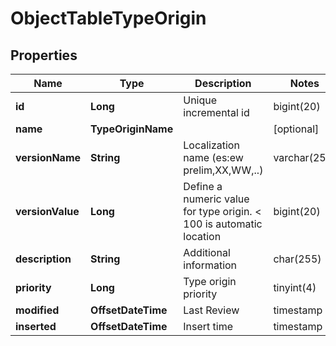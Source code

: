 

# ObjectTableTypeOrigin


## Properties

| Name | Type | Description | Notes |
|------------ | ------------- | ------------- | -------------|
|**id** | **Long** | Unique incremental id | bigint(20) |  [optional] [readonly] |
|**name** | **TypeOriginName** |  |  [optional] |
|**versionName** | **String** | Localization name (es:ew prelim,XX,WW,..) | varchar(255) |  [optional] |
|**versionValue** | **Long** | Define a numeric value for type origin. &lt; 100 is automatic location | bigint(20) |  [optional] |
|**description** | **String** | Additional information | char(255) |  [optional] |
|**priority** | **Long** | Type origin priority | tinyint(4) |  [optional] |
|**modified** | **OffsetDateTime** | Last Review | timestamp |  [optional] [readonly] |
|**inserted** | **OffsetDateTime** | Insert time | timestamp |  [optional] [readonly] |



